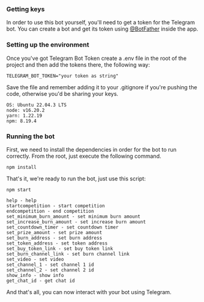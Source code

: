 ### Getting keys
In order to use this bot yourself, you'll need to get a token for the Telegram bot.
You can create a bot and get its token using [@BotFather](https://t.me/botfather) inside the app.

### Setting up the environment
Once you've got Telegram Bot Token create a .env file in the root of the project and then add the tokens there, the following way:
```text
TELEGRAM_BOT_TOKEN="your token as string"
```
Save the file and remember adding it to your .gitignore if you're pushing the code, otherwise you'd be sharing your keys.

```text
OS: Ubuntu 22.04.3 LTS
node: v16.20.2
yarn: 1.22.19
npm: 8.19.4
```

### Running the bot
First, we need to install the dependencies in order for the bot to run correctly. From the root, just execute the following command.
```shell
npm install
```
That's it, we're ready to run the bot, just use this script:
```shell
npm start
```

```help
help - help
startcompetition - start competition
endcompetition - end competition
set_minimum_burn_amount - set minimum burn amount
set_increase_burn_amount - set increase burn amount
set_countdown_timer - set countdown timer
set_prize_amount - set prize amount
set_burn_address - set burn address
set_token_address - set token address
set_buy_token_link - set buy token link
set_burn_channel_link - set burn channel link
set_video - set video
set_channel_1 - set channel 1 id
set_channel_2 - set channel 2 id
show_info - show info
get_chat_id - get chat id
```

And that's all, you can now interact with your bot using Telegram.